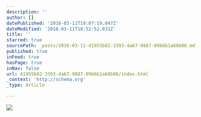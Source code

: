```yaml
---
description: ''
author: []
datePublished: '2016-03-11T19:07:19.047Z'
dateModified: '2016-03-11T18:52:52.831Z'
title: ''
starred: true
sourcePath: _posts/2016-03-11-41955b82-3393-4a67-9887-09b6b1a68b08.md
published: true
inFeed: true
hasPage: true
inNav: false
url: 41955b82-3393-4a67-9887-09b6b1a68b08/index.html
_context: 'http://schema.org'
_type: Article

---
```

![](https://the-grid-user-content.s3-us-west-2.amazonaws.com/d3e7b433-50a3-4e34-bca7-29340137833b.png)
